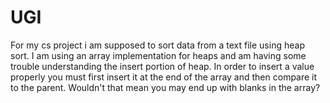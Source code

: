 UGI
===
For my cs project i am supposed to sort data from a text file using heap sort. I am using an array implementation for heaps and
am having some trouble understanding the insert portion of heap.
In order to insert a value properly you must first insert it at the end of the array and then compare it to the parent.
Wouldn't that mean you may end up with blanks in the array?

